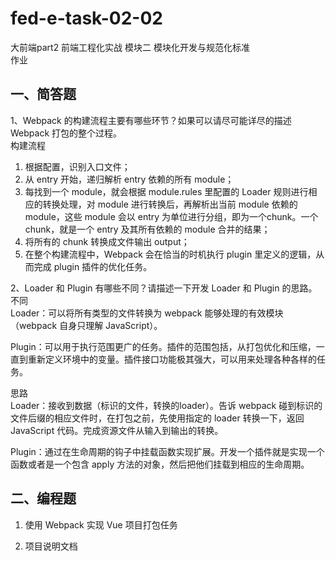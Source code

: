 # fed-e-task-02-02
大前端part2 前端工程化实战
模块二 模块化开发与规范化标准  
作业

## 一、简答题
1、Webpack 的构建流程主要有哪些环节？如果可以请尽可能详尽的描述 Webpack 打包的整个过程。  
构建流程  
1. 根据配置，识别入口文件；
2. 从 entry 开始，递归解析 entry 依赖的所有 module；
3. 每找到一个 module，就会根据 module.rules 里配置的 Loader 规则进行相应的转换处理，对 module 进行转换后，再解析出当前 module 依赖的 module，这些 module 会以 entry 为单位进行分组，即为一个chunk。一个chunk，就是一个 entry 及其所有依赖的 module 合并的结果；
4. 将所有的 chunk 转换成文件输出 output；
5. 在整个构建流程中，Webpack 会在恰当的时机执行 plugin 里定义的逻辑，从而完成 plugin 插件的优化任务。

2、Loader 和 Plugin 有哪些不同？请描述一下开发 Loader 和 Plugin 的思路。  
不同  
Loader：可以将所有类型的文件转换为 webpack 能够处理的有效模块（webpack 自身只理解 JavaScript）。

Plugin：可以用于执行范围更广的任务。插件的范围包括，从打包优化和压缩，一直到重新定义环境中的变量。插件接口功能极其强大，可以用来处理各种各样的任务。

思路  
Loader：接收到数据（标识的文件，转换的loader）。告诉 webpack 碰到标识的文件后缀的相应文件时，在打包之前，先使用指定的 loader 转换一下，返回 JavaScript 代码。完成资源文件从输入到输出的转换。

Plugin：通过在生命周期的钩子中挂载函数实现扩展。开发一个插件就是实现一个函数或者是一个包含 apply 方法的对象，然后把他们挂载到相应的生命周期。

## 二、编程题
1. 使用 Webpack 实现 Vue 项目打包任务

2. 项目说明文档
